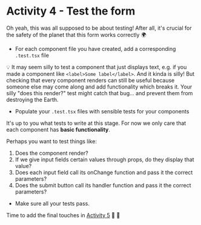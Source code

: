 # Activity 4 - Test the form

Oh yeah, this was all supposed to be about testing! After all, it's crucial for the safety of the planet that this form works correctly 🌍

-   For each component file you have created, add a corresponding `.test.tsx` file

💡 It may seem silly to test a component that just displays text, e.g. if you made a component like `<label>Some label</label>`. And it kinda is silly! But checking that every component renders can still be useful because someone else may come along and add functionality which breaks it. Your silly "does this render?" test might catch that bug... and prevent them from destroying the Earth.

-   Populate your `.test.tsx` files with sensible tests for your components

It's up to you what tests to write at this stage. For now we only care that each component has **basic functionality**.

Perhaps you want to test things like:

1. Does the component render?
2. If we give input fields certain values through props, do they display that value?
3. Does each input field call its onChange function and pass it the correct parameters?
4. Does the submit button call its handler function and pass it the correct parameters?

-   Make sure all your tests pass.

Time to add the final touches in [Activity 5](./activity_5.md) 💃 🕺
